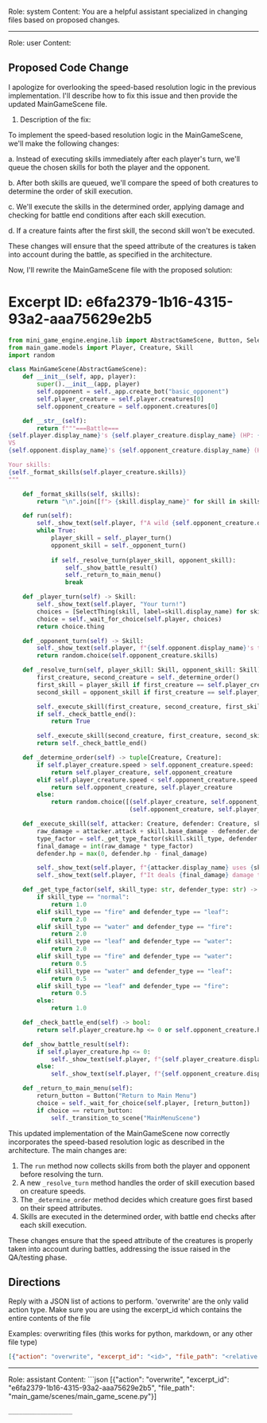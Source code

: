 Role: system
Content: You are a helpful assistant specialized in changing files based on proposed changes.
__________________
Role: user
Content: 
## Proposed Code Change
I apologize for overlooking the speed-based resolution logic in the previous implementation. I'll describe how to fix this issue and then provide the updated MainGameScene file.

1. Description of the fix:

To implement the speed-based resolution logic in the MainGameScene, we'll make the following changes:

a. Instead of executing skills immediately after each player's turn, we'll queue the chosen skills for both the player and the opponent.

b. After both skills are queued, we'll compare the speed of both creatures to determine the order of skill execution.

c. We'll execute the skills in the determined order, applying damage and checking for battle end conditions after each skill execution.

d. If a creature faints after the first skill, the second skill won't be executed.

These changes will ensure that the speed attribute of the creatures is taken into account during the battle, as specified in the architecture.

Now, I'll rewrite the MainGameScene file with the proposed solution:

# Excerpt ID: e6fa2379-1b16-4315-93a2-aaa75629e2b5
```python main_game/scenes/main_game_scene.py
from mini_game_engine.engine.lib import AbstractGameScene, Button, SelectThing
from main_game.models import Player, Creature, Skill
import random

class MainGameScene(AbstractGameScene):
    def __init__(self, app, player):
        super().__init__(app, player)
        self.opponent = self._app.create_bot("basic_opponent")
        self.player_creature = self.player.creatures[0]
        self.opponent_creature = self.opponent.creatures[0]

    def __str__(self):
        return f"""===Battle===
{self.player.display_name}'s {self.player_creature.display_name} (HP: {self.player_creature.hp}/{self.player_creature.max_hp})
VS
{self.opponent.display_name}'s {self.opponent_creature.display_name} (HP: {self.opponent_creature.hp}/{self.opponent_creature.max_hp})

Your skills:
{self._format_skills(self.player_creature.skills)}
"""

    def _format_skills(self, skills):
        return "\n".join([f"> {skill.display_name}" for skill in skills])

    def run(self):
        self._show_text(self.player, f"A wild {self.opponent_creature.display_name} appears!")
        while True:
            player_skill = self._player_turn()
            opponent_skill = self._opponent_turn()
            
            if self._resolve_turn(player_skill, opponent_skill):
                self._show_battle_result()
                self._return_to_main_menu()
                break

    def _player_turn(self) -> Skill:
        self._show_text(self.player, "Your turn!")
        choices = [SelectThing(skill, label=skill.display_name) for skill in self.player_creature.skills]
        choice = self._wait_for_choice(self.player, choices)
        return choice.thing

    def _opponent_turn(self) -> Skill:
        self._show_text(self.player, f"{self.opponent.display_name}'s turn!")
        return random.choice(self.opponent_creature.skills)

    def _resolve_turn(self, player_skill: Skill, opponent_skill: Skill) -> bool:
        first_creature, second_creature = self._determine_order()
        first_skill = player_skill if first_creature == self.player_creature else opponent_skill
        second_skill = opponent_skill if first_creature == self.player_creature else player_skill

        self._execute_skill(first_creature, second_creature, first_skill)
        if self._check_battle_end():
            return True

        self._execute_skill(second_creature, first_creature, second_skill)
        return self._check_battle_end()

    def _determine_order(self) -> tuple[Creature, Creature]:
        if self.player_creature.speed > self.opponent_creature.speed:
            return self.player_creature, self.opponent_creature
        elif self.player_creature.speed < self.opponent_creature.speed:
            return self.opponent_creature, self.player_creature
        else:
            return random.choice([(self.player_creature, self.opponent_creature),
                                  (self.opponent_creature, self.player_creature)])

    def _execute_skill(self, attacker: Creature, defender: Creature, skill: Skill):
        raw_damage = attacker.attack + skill.base_damage - defender.defense
        type_factor = self._get_type_factor(skill.skill_type, defender.creature_type)
        final_damage = int(raw_damage * type_factor)
        defender.hp = max(0, defender.hp - final_damage)

        self._show_text(self.player, f"{attacker.display_name} uses {skill.display_name}!")
        self._show_text(self.player, f"It deals {final_damage} damage to {defender.display_name}!")

    def _get_type_factor(self, skill_type: str, defender_type: str) -> float:
        if skill_type == "normal":
            return 1.0
        elif skill_type == "fire" and defender_type == "leaf":
            return 2.0
        elif skill_type == "water" and defender_type == "fire":
            return 2.0
        elif skill_type == "leaf" and defender_type == "water":
            return 2.0
        elif skill_type == "fire" and defender_type == "water":
            return 0.5
        elif skill_type == "water" and defender_type == "leaf":
            return 0.5
        elif skill_type == "leaf" and defender_type == "fire":
            return 0.5
        else:
            return 1.0

    def _check_battle_end(self) -> bool:
        return self.player_creature.hp <= 0 or self.opponent_creature.hp <= 0

    def _show_battle_result(self):
        if self.player_creature.hp <= 0:
            self._show_text(self.player, f"{self.player_creature.display_name} fainted! You lose!")
        else:
            self._show_text(self.player, f"{self.opponent_creature.display_name} fainted! You win!")

    def _return_to_main_menu(self):
        return_button = Button("Return to Main Menu")
        choice = self._wait_for_choice(self.player, [return_button])
        if choice == return_button:
            self._transition_to_scene("MainMenuScene")
```

This updated implementation of the MainGameScene now correctly incorporates the speed-based resolution logic as described in the architecture. The main changes are:

1. The `run` method now collects skills from both the player and opponent before resolving the turn.
2. A new `_resolve_turn` method handles the order of skill execution based on creature speeds.
3. The `_determine_order` method decides which creature goes first based on their speed attributes.
4. Skills are executed in the determined order, with battle end checks after each skill execution.

These changes ensure that the speed attribute of the creatures is properly taken into account during battles, addressing the issue raised in the QA/testing phase.

## Directions
Reply with a JSON list of actions to perform. 'overwrite' are the only valid action type. 
Make sure you are using the excerpt_id which contains the entire contents of the file

Examples:
overwriting files (this works for python, markdown, or any other file type)
```json output_example1
[{"action": "overwrite", "excerpt_id": "<id>", "file_path": "<relative file path>"}]
```

__________________
Role: assistant
Content: ```json
[{"action": "overwrite", "excerpt_id": "e6fa2379-1b16-4315-93a2-aaa75629e2b5", "file_path": "main_game/scenes/main_game_scene.py"}]
```
__________________
